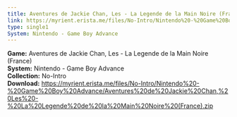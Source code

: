 ```yaml
---
title: Aventures de Jackie Chan, Les - La Legende de la Main Noire (France)
link: https://myrient.erista.me/files/No-Intro/Nintendo%20-%20Game%20Boy%20Advance/Aventures%20de%20Jackie%20Chan,%20Les%20-%20La%20Legende%20de%20la%20Main%20Noire%20(France).zip
type: single1
System: Nintendo - Game Boy Advance
---
```

<b>Game:</b> Aventures de Jackie Chan, Les - La Legende de la Main Noire (France)<br>
<b>System:</b> Nintendo - Game Boy Advance<br>
<b>Collection:</b> No-Intro<br>
<b>Download:</b> https://myrient.erista.me/files/No-Intro/Nintendo%20-%20Game%20Boy%20Advance/Aventures%20de%20Jackie%20Chan,%20Les%20-%20La%20Legende%20de%20la%20Main%20Noire%20(France).zip